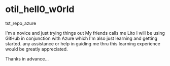 # otil_hell0_w0rld
tst_repo_azure

I'm a novice and just trying things out
My friends calls me Lito
I will be using GitHub in conjunction with Azure
which I'm also just learning and getting started.
any assistance or help in guiding me thru this
learning experience would be greatly appreciated.

Thanks in advance...

